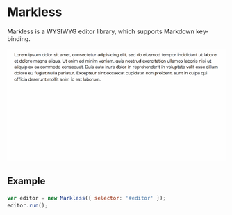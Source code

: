 # Markless
Markless is a WYSIWYG editor library, which supports Markdown key-binding.

![](/images/screencast.gif)

## Example
```js
var editor = new Markless({ selector: '#editor' });
editor.run();
```
